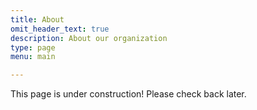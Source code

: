 ```yaml
---
title: About
omit_header_text: true
description: About our organization
type: page
menu: main

---
```


This page is under construction! Please check back later.